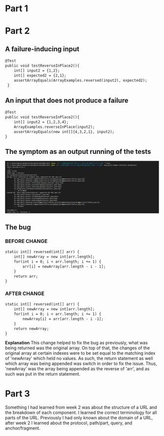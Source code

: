 # Part 1




# Part 2

## A failure-inducing input
```
@Test  
public void testReverseInPlace2(){  
	int[] input2 = {1,2};  
	int[] expected2 = {2,1};  
	assertArrayEquals(ArrayExamples.reversed(input2), expected2);  
 }  
```

## An input that does not produce a failure
```
@Test  
public void testReverseInPlace2(){  
	int[] input2 = {1,2,3,4};  
	ArrayExamples.reverseInPlace(input2);  
	assertArrayEquals(new int[]{4,3,2,1}, input2);  
}
```
## The symptom as an output running of the tests
![Image](Symptoms.png)

## The bug
### BEFORE CHANGE
```
static int[] reversed(int[] arr) {  
	int[] newArray = new int[arr.length];
	for(int i = 0; i < arr.length; i += 1) {  
		arr[i] = newArray[arr.length - i - 1];  
	}  
	return arr;  
}
```
### AFTER CHANGE
```
static int[] reversed(int[] arr) {  
	int[] newArray = new int[arr.length];  
	for(int i = 0; i < arr.length; i += 1) {  
		newArray[i] = arr[arr.length - i -1];  
	}  
	return newArray;  
}
```
**Explanation**
This change helped to fix the bug as previously, what was being returned was the original array. On top of that, the changes of the original array at certain indexes were to be set equal to the matching index of 'newArray' which held no values. As such, the return statement as well which array was being appended was switch in order to fix the issue. Thus, 'newArray' was the array being appended as the reverse of 'arr', and as such was put in the return statement.

# Part 3
Something I had learned from week 2 was about the structure of a URL and the breakdown of each component. I learned the correct terminology for all parts of the URL. Previously I had only known about the domain of a URL, after week 2 I learned about the protocol, path/part, query, and anchor/fragment.
